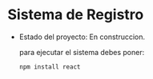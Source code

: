 <h1>Sistema de Registro</h1>

- Estado del proyecto: En construccion.

  para ejecutar el sistema debes poner:

  ```npm install react```
